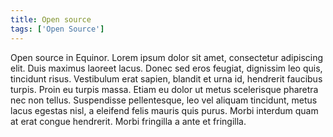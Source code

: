 ```yaml
---
title: Open source
tags: ['Open Source']
---
```


Open source in Equinor. Lorem ipsum dolor sit amet, consectetur adipiscing elit. Duis maximus laoreet lacus. Donec sed eros feugiat, dignissim leo quis, tincidunt risus. Vestibulum erat sapien, blandit et urna id, hendrerit faucibus turpis. Proin eu turpis massa. Etiam eu dolor ut metus scelerisque pharetra nec non tellus. Suspendisse pellentesque, leo vel aliquam tincidunt, metus lacus egestas nisl, a eleifend felis mauris quis purus. Morbi interdum quam at erat congue hendrerit. Morbi fringilla a ante et fringilla.

